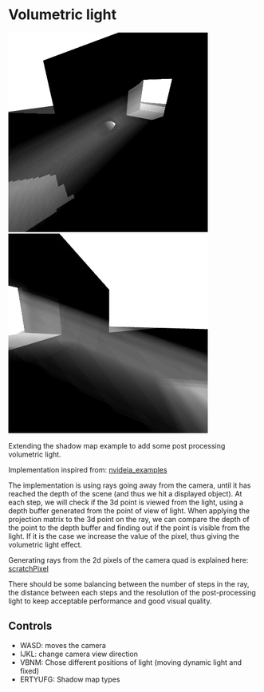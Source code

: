 # Volumetric light

![screenshot1](../screenshots/volumetric_light_1.png) ![screenshot2](../screenshots/volumetric_light_2.png)

Extending the shadow map example to add some post processing volumetric light.

Implementation inspired from: [nvideia_examples](https://developer.nvidia.com/gpugems/gpugems3/part-ii-light-and-shadows/chapter-13-volumetric-light-scattering-post-process)

The implementation is using rays going away from the camera, until it has reached the depth of the scene (and thus we hit a displayed object).
At each step, we will check if the 3d point is viewed from the light, using a depth buffer generated from the point of view of light. When applying the projection matrix to the 3d point on the ray, we can compare the depth of the point to the depth buffer and finding out if the point is visible from the light. If it is the case we increase the value of the pixel, thus giving the volumetric light effect.

Generating rays from the 2d pixels of the camera quad is explained here: [scratchPixel](https://www.scratchapixel.com/lessons/3d-basic-rendering/ray-tracing-generating-camera-rays/generating-camera-rays)

There should be some balancing between the number of steps in the ray, the distance between each steps and the resolution of the post-processing light to keep acceptable performance and good visual quality.

## Controls

- WASD: moves the camera
- IJKL: change camera view direction
- VBNM: Chose different positions of light (moving dynamic light and fixed)
- ERTYUFG: Shadow map types

